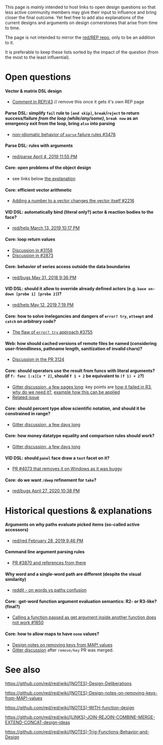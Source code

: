 This page is *mainly* intended to host links to open design questions so that less active community members may give their input to influence and bring closer the final outcome. Yet feel free to add also explanations of the current designs and arguments on design cornerstones that arise from time to time.

The page is not intended to mirror the [red/REP repo](https://github.com/red/REP/issues), only to be an addition to it.

It is preferable to keep these lists sorted by the impact of the question (from the most to the least influential).

# Open questions

#### Vector & matrix DSL design
- [Comment in REP/43](https://github.com/red/REP/issues/43#issuecomment-463335295) // remove this once it gets it's own REP page

#### Parse DSL: simplify `fail` rule to `[end skip]`, `break`/`reject` to return success/failure *from the loop (while/any/some)*, `break now` as an emergency exit from the loop, bring `also` into parsing
- [non-idiomatic behavior of `parse` failure rules #3478](https://github.com/red/red/issues/3478#issuecomment-406884362)

#### Parse DSL: rules with arguments
- [red/parse April 4, 2019 11:55 PM](https://gitter.im/red/parse?at=5ca66f4c8148e555b24cd89b)

#### Core: open problems of the object design
- see links below [the explanation](https://github.com/red/red/wiki/[DOC]-Object-Notes#construct-vs-contextobject)

#### Core: efficient vector arithmetic
- [Adding a number to a vector changes the vector itself #2216](https://github.com/red/red/issues/2216)

#### VID DSL: automatically bind (literal only?) actor & reaction bodies to the face?
- [red/help March 13, 2019 10:17 PM](https://gitter.im/red/help?at=5c89572c1c18c82b3c07190d)

#### Core: loop return values
- [Discussion in #3158](https://github.com/red/red/issues/3158)
- [Discussion in #2873](https://github.com/red/red/issues/2873)

#### Core: behavior of series access outside the data boundaries
- [red/bugs May 31, 2018 9:36 PM](https://gitter.im/red/bugs?at=5b1040cb361a950a662f019b)

#### VID DSL: should it allow to override already defined actors (e.g. `base on-down [probe 1] [probe 2]`)?
- [red/help May 12, 2019 7:19 PM](https://gitter.im/red/help?at=5cd847775a1d435d462cc06f)

#### Core: how to solve inelegancies and dangers of `error? try`, `attempt` and `catch` on *arbitrary* code?
- [The flaw of `error? try` approach #3755](https://github.com/red/red/issues/3755)

#### Web: how should cached versions of remote files be named (considering user-friendliness, pathname length, sanitization of invalid chars)?
- [Discussion in the PR 3124](https://github.com/red/red/pull/3124)

#### Core: should operators use the result from funcs with literal arguments? (if `f: func [:x][x * 2]`, should `f 1 + 2` be equivalent to `(f 1) + 2`?)
- [Gitter discussion, a few pages long](https://gitter.im/red/help?at=5d8e1f5a66c8b4512228a09d): key points are [how it failed in R3](https://gitter.im/red/help?at=5d8fb75c086a72719e7d5354), [why do we need it?](https://gitter.im/red/help?at=5d8fbfd9290b8c354af1d571), [example how this can be applied](https://gitter.im/red/help?at=5d8f8f15290b8c354af058c1)
- [Related issue](https://github.com/red/red/issues/2622)

#### Core: should percent type allow scientific notation, and should it be constrained in range?
- [Gitter discussion, a few days long](https://gitter.im/red/bugs?at=5e9866725706b414e1ceec2f)

#### Core: how money datatype equality and comparison rules should work?
- [Gitter discussion, a few days long](https://gitter.im/red/red?at=5e8ee18c38198d56a18ed4b7)

#### VID DSL: should `panel` face draw a `text` facet on it?
- [PR #4073 that removes it on Windows as it was buggy](https://github.com/red/red/pull/4073)

#### Core: do we want `/deep` refinement for `take`?
- [red/bugs April 27, 2020 10:38 PM](https://gitter.im/red/bugs?at=5ea734ae568e5258e48a9dca)

# Historical questions & explanations

#### Arguments on why paths evaluate picked items (so-called active accessors)
- [red/red February 28, 2019 9:46 PM](https://gitter.im/red/red?at=5c782ca0c1cab53d6f53dd6d)

#### Command line argument parsing rules
- [PR #3870 and references from there](https://github.com/red/red/pull/3870)

#### Why word and a single-word path are different (despite the visual similarity)
- [reddit - on words vs paths confusion](https://www.reddit.com/r/redlang/comments/86kdwr/on_words_vs_paths_confusion/)

#### Core: :get-word function argument evaluation semantics: R2- or R3-like? (final?)
- [Calling a function passed as get argument inside another function does not work #1850](https://github.com/red/red/issues/1850)

#### Core: how to allow maps to have `none` values?
- [Design notes on removing keys from MAP! values](https://github.com/red/red/wiki/[NOTES]-Design-notes-on-removing-keys-from-MAP!-values)
- [Gitter discussion](https://gitter.im/red/red?at=5ce6ae55b313d7231416163d) after `remove/key` PR was merged.

# See also

https://github.com/red/red/wiki/[NOTES]-Design-Deliberations

https://github.com/red/red/wiki/[NOTES]-Design-notes-on-removing-keys-from-MAP!-values

https://github.com/red/red/wiki/[NOTES]-WITH-function-design

https://github.com/red/red/wiki/[LINKS]-JOIN-REJOIN-COMBINE-MERGE-EXTEND-CONCAT-design-ideas

https://github.com/red/red/wiki/[NOTES]-Trig-Functions-Behavior-and-Design

